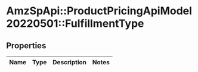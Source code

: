 # AmzSpApi::ProductPricingApiModel20220501::FulfillmentType

## Properties
Name | Type | Description | Notes
------------ | ------------- | ------------- | -------------

